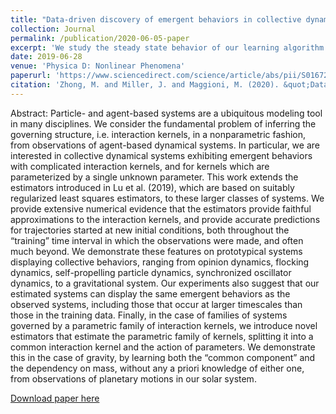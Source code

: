 ```yaml
---
title: "Data-driven discovery of emergent behaviors in collective dynamics"
collection: Journal
permalink: /publication/2020-06-05-paper
excerpt: 'We study the steady state behavior of our learning algorithm.'
date: 2019-06-28
venue: 'Physica D: Nonlinear Phenomena'
paperurl: 'https://www.sciencedirect.com/science/article/abs/pii/S0167278919308152?via%3Dihub'
citation: 'Zhong, M. and Miller, J. and Maggioni, M. (2020). &quot;Data-driven discovery of emergent behaviors in collective dynamics.&quot; <i>Physica D</i>. 116(29): 14424 - 14433.'
---
```

Abstract: Particle- and agent-based systems are a ubiquitous modeling tool in many disciplines. We consider the fundamental problem of inferring the governing structure, i.e. interaction kernels, in a nonparametric fashion, from observations of agent-based dynamical systems. In particular, we are interested in collective dynamical systems exhibiting emergent behaviors with complicated interaction kernels, and for kernels which are parameterized by a single unknown parameter. This work extends the estimators introduced in Lu et al. (2019), which are based on suitably regularized least squares estimators, to these larger classes of systems. We provide extensive numerical evidence that the estimators provide faithful approximations to the interaction kernels, and provide accurate predictions for trajectories started at new initial conditions, both throughout the “training” time interval in which the observations were made, and often much beyond. We demonstrate these features on prototypical systems displaying collective behaviors, ranging from opinion dynamics, flocking dynamics, self-propelling particle dynamics, synchronized oscillator dynamics, to a gravitational system. Our experiments also suggest that our estimated systems can display the same emergent behaviors as the observed systems, including those that occur at larger timescales than those in the training data. Finally, in the case of families of systems governed by a parametric family of interaction kernels, we introduce novel estimators that estimate the parametric family of kernels, splitting it into a common interaction kernel and the action of parameters. We demonstrate this in the case of gravity, by learning both the “common component”  and the dependency on mass, without any a priori knowledge of either one, from observations of planetary motions in our solar system.

[Download paper here](https://www.sciencedirect.com/science/article/abs/pii/S0167278919308152?via%3Dihub)

